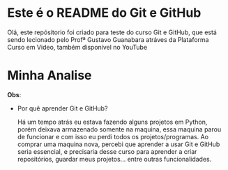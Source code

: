 # Este é o README do Git e GitHub
  Olá, este repósitorio foi criado para teste do curso Git e GitHub, que está sendo lecionado pelo Profª Gustavo Guanabara
 atráves da Plataforma Curso em Video, também disponível no YouTube 


# Minha Analise
 **Obs**:
 *  Por quê aprender Git e GitHub?
  
      Há um tempo atrás eu estava fazendo alguns projetos em Python, porém deixava armazenado somente na maquina,
  essa maquina parou de funcionar e com isso eu perdi todos os projetos/programas.
      Ao comprar uma maquina nova, percebi que aprender a usar Git e GitHub seria essencial, e precisaria desse curso para 
  aprender a criar repositórios, guardar meus projetos... entre outras funcionalidades.
